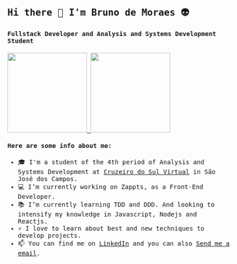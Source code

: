 <samp>
  
## Hi there :punch: I'm Bruno de Moraes :alien:

#### Fullstack Developer and Analysis and Systems Development Student

<a href="https://github.com/brunomrosa">
  <img height="180em" src="https://github-readme-stats.vercel.app/api?username=brunomrosa&show_icons=true&theme=radical&count_private=true" />
  <img height="180em" src="https://github-readme-stats.vercel.app/api/top-langs/?username=brunomrosa&layout=compact&theme=radical&count_private=true" />
</a>

#### Here are some info about me: 

- 🎓 I'm a student of the 4th period of Analysis and Systems Development at [Cruzeiro do Sul Virtual](https://www.cruzeirodosulvirtual.com.br/) in São José dos Campos.
- 💻 I’m currently working on Zappts, as a Front-End Developer.
- 📚 I’m currently learning TDD and DDD. And looking to intensify my knowledge in Javascript, Nodejs and Reactjs. 
- :zap: I love to learn about best and new techniques to develop projects.
- 📫 You can find me on [LinkedIn](https://www.linkedin.com/in/bruno-de-moraes-rosa-1a2b2b189/) and you can also [Send me a email](mailto:brunomoraes52569@gmail.com).
